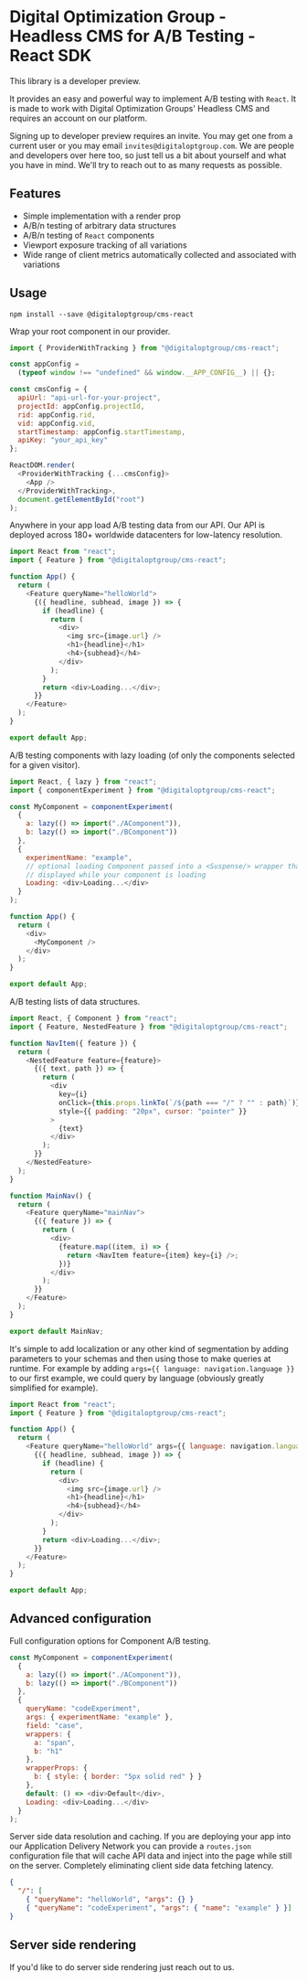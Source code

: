 # Digital Optimization Group - Headless CMS for A/B Testing - React SDK

This library is a developer preview.

It provides an easy and powerful way to implement A/B testing with `React`. It is made to work with Digital Optimization Groups' Headless CMS and requires an account on our platform.

Signing up to developer preview requires an invite. You may get one from a current user or you may email `invites@digitaloptgroup.com`. We are people and developers over here too, so just tell us a bit about yourself and what you have in mind. We'll try to reach out to as many requests as possible.

## Features

- Simple implementation with a render prop
- A/B/n testing of arbitrary data structures
- A/B/n testing of `React` components
- Viewport exposure tracking of all variations
- Wide range of client metrics automatically collected and associated with variations

## Usage

```
npm install --save @digitaloptgroup/cms-react
```

Wrap your root component in our provider.

```js
import { ProviderWithTracking } from "@digitaloptgroup/cms-react";

const appConfig =
  (typeof window !== "undefined" && window.__APP_CONFIG__) || {};

const cmsConfig = {
  apiUrl: "api-url-for-your-project",
  projectId: appConfig.projectId,
  rid: appConfig.rid,
  vid: appConfig.vid,
  startTimestamp: appConfig.startTimestamp,
  apiKey: "your_api_key"
};

ReactDOM.render(
  <ProviderWithTracking {...cmsConfig}>
    <App />
  </ProviderWithTracking>,
  document.getElementById("root")
);
```

Anywhere in your app load A/B testing data from our API. Our API is deployed across 180+ worldwide datacenters for low-latency resolution.

```js
import React from "react";
import { Feature } from "@digitaloptgroup/cms-react";

function App() {
  return (
    <Feature queryName="helloWorld">
      {({ headline, subhead, image }) => {
        if (headline) {
          return (
            <div>
              <img src={image.url} />
              <h1>{headline}</h1>
              <h4>{subhead}</h4>
            </div>
          );
        }
        return <div>Loading...</div>;
      }}
    </Feature>
  );
}

export default App;
```

A/B testing components with lazy loading (of only the components selected for a given visitor).

```js
import React, { lazy } from "react";
import { componentExperiment } from "@digitaloptgroup/cms-react";

const MyComponent = componentExperiment(
  {
    a: lazy(() => import("./AComponent")),
    b: lazy(() => import("./BComponent"))
  },
  {
    experimentName: "example",
    // optional loading Component passed into a <Suspense/> wrapper that is
    // displayed while your component is loading
    Loading: <div>Loading...</div>
  }
);

function App() {
  return (
    <div>
      <MyComponent />
    </div>
  );
}

export default App;
```

A/B testing lists of data structures.

```js
import React, { Component } from "react";
import { Feature, NestedFeature } from "@digitaloptgroup/cms-react";

function NavItem({ feature }) {
  return (
    <NestedFeature feature={feature}>
      {({ text, path }) => {
        return (
          <div
            key={i}
            onClick={this.props.linkTo(`/${path === "/" ? "" : path}`)}
            style={{ padding: "20px", cursor: "pointer" }}
          >
            {text}
          </div>
        );
      }}
    </NestedFeature>
  );
}

function MainNav() {
  return (
    <Feature queryName="mainNav">
      {({ feature }) => {
        return (
          <div>
            {feature.map((item, i) => {
              return <NavItem feature={item} key={i} />;
            })}
          </div>
        );
      }}
    </Feature>
  );
}

export default MainNav;
```

It's simple to add localization or any other kind of segmentation by adding parameters to your schemas and then using those to make queries at runtime. For example by adding `args={{ language: navigation.language }}` to our first example, we could query by language (obviously greatly simplified for example).

```js
import React from "react";
import { Feature } from "@digitaloptgroup/cms-react";

function App() {
  return (
    <Feature queryName="helloWorld" args={{ language: navigation.language }}>
      {({ headline, subhead, image }) => {
        if (headline) {
          return (
            <div>
              <img src={image.url} />
              <h1>{headline}</h1>
              <h4>{subhead}</h4>
            </div>
          );
        }
        return <div>Loading...</div>;
      }}
    </Feature>
  );
}

export default App;
```

## Advanced configuration

Full configuration options for Component A/B testing.

```js
const MyComponent = componentExperiment(
  {
    a: lazy(() => import("./AComponent")),
    b: lazy(() => import("./BComponent"))
  },
  {
    queryName: "codeExperiment",
    args: { experimentName: "example" },
    field: "case",
    wrappers: {
      a: "span",
      b: "h1"
    },
    wrapperProps: {
      b: { style: { border: "5px solid red" } }
    },
    default: () => <div>Default</div>,
    Loading: <div>Loading...</div>
  }
);
```

Server side data resolution and caching. If you are deploying your app into our Application Delivery Network you can provide a `routes.json` configuration file that will cache API data and inject into the page while still on the server. Completely eliminating client side data fetching latency.

```json
{
  "/": [
    { "queryName": "helloWorld", "args": {} }
    { "queryName": "codeExperiment", "args": { "name": "example" } }]
}
```

## Server side rendering

If you'd like to do server side rendering just reach out to us.
